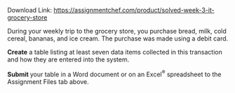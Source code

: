 Download Link: https://assignmentchef.com/product/solved-week-3-it-grocery-store
<br>
<p class="AssignmentsLevel1">During your weekly trip to the grocery store, you purchase bread, milk, cold cereal, bananas, and ice cream. The purchase was made using a debit card.

<p class="AssignmentsLevel1"><strong>Create</strong> a table listing at least seven data items collected in this transaction and how they are entered into the system.

<strong>Submit </strong>your table in a Word document or on an Excel<sup>®</sup> spreadsheet to the Assignment Files tab above.